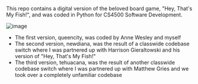  This repo contains a digital version of the beloved board game, "Hey, That's My Fish!", and was coded in Python for CS4500 Software Development.

![image](https://user-images.githubusercontent.com/22184390/134441317-883a9e44-4314-4bca-a4ab-8d4b8dc0b800.png)


* The first version, queencity, was coded by Anne Wesley and myself
* The second version, newdiana, was the result of a classwide codebase switch where I was partnered up with Harrison Gieraltowski and his version of "Hey, That's My Fish!"
* The third version, tehuacana, was the result of another classwide codebase switch where I was partnered up with Matthew Gries and we took over a completely unfamiliar codebase

